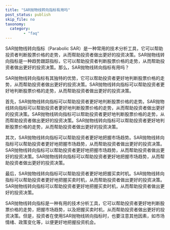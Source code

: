 ```yaml
---
title: "SAR抛物线转向指标有用吗"
post_status: publish
skip_file: no
taxonomy:
  category:
        - "faq"
---
```


SAR抛物线转向指标（Parabolic SAR）是一种常用的技术分析工具，它可以帮助投资者判断股票价格的走势，从而帮助投资者做出更好的投资决策。SAR抛物线转向指标是一种趋势跟踪指标，它可以帮助投资者判断股票价格的走势，从而帮助投资者做出更好的投资决策。那么，SAR抛物线转向指标有用吗？

SAR抛物线转向指标有其独特的优势，它可以帮助投资者更好地判断股票价格的走势，从而帮助投资者做出更好的投资决策。SAR抛物线转向指标可以帮助投资者更好地判断股票价格的走势，从而帮助投资者做出更好的投资决策。

首先，SAR抛物线转向指标可以帮助投资者更好地判断股票价格的走势。SAR抛物线转向指标可以帮助投资者更好地判断股票价格的走势，从而帮助投资者做出更好的投资决策。SAR抛物线转向指标可以帮助投资者更好地判断股票价格的走势，从而帮助投资者做出更好的投资决策。SAR抛物线转向指标可以帮助投资者更好地判断股票价格的走势，从而帮助投资者做出更好的投资决策。

其次，SAR抛物线转向指标可以帮助投资者更好地把握市场趋势。SAR抛物线转向指标可以帮助投资者更好地把握市场趋势，从而帮助投资者做出更好的投资决策。SAR抛物线转向指标可以帮助投资者更好地把握市场趋势，从而帮助投资者做出更好的投资决策。SAR抛物线转向指标可以帮助投资者更好地把握市场趋势，从而帮助投资者做出更好的投资决策。

最后，SAR抛物线转向指标可以帮助投资者更好地把握买卖时机。SAR抛物线转向指标可以帮助投资者更好地把握买卖时机，从而帮助投资者做出更好的投资决策。SAR抛物线转向指标可以帮助投资者更好地把握买卖时机，从而帮助投资者做出更好的投资决策。

SAR抛物线转向指标是一种有用的技术分析工具，它可以帮助投资者更好地判断股票价格的走势，把握市场趋势，以及把握买卖时机，从而帮助投资者做出更好的投资决策。但是，投资者在使用SAR抛物线转向指标时，也要注意其他因素，如市场情绪、政策变化等，以便更好地把握投资机会。
